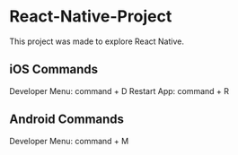 # React-Native-Project

This project was made to explore React Native. 

## iOS Commands
Developer Menu: command + D
Restart App: command + R

## Android Commands
Developer Menu: command + M